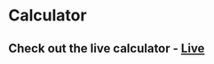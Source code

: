 # Calculator

## Check out the live calculator -  [Live](https://adilsiddiqui70786.github.io/Calculator/) 
